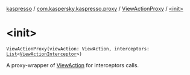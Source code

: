 [kaspresso](../../index.md) / [com.kaspersky.kaspresso.proxy](../index.md) / [ViewActionProxy](index.md) / [&lt;init&gt;](./-init-.md)

# &lt;init&gt;

`ViewActionProxy(viewAction: ViewAction, interceptors: `[`List`](https://kotlinlang.org/api/latest/jvm/stdlib/kotlin.collections/-list/index.html)`<`[`ViewActionInterceptor`](../../com.kaspersky.kaspresso.interceptors/-view-action-interceptor/index.md)`>)`

A proxy-wrapper of [ViewAction](#) for interceptors calls.

